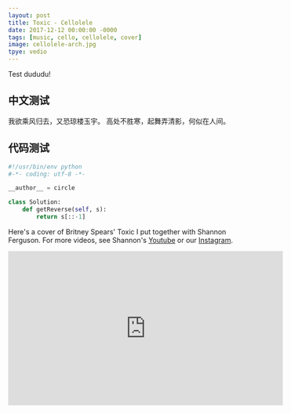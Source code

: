 ```yaml
---
layout: post
title: Toxic - Cellolele
date: 2017-12-12 00:00:00 -0000
tags: [music, cello, cellolele, cover]
image: cellolele-arch.jpg
tpye: vedio
---
```

Test dududu! 

## 中文测试
我欲乘风归去，又恐琼楼玉宇。
高处不胜寒，起舞弄清影，何似在人间。

## 代码测试
```python
#!/usr/bin/env python
#-*- coding: utf-8 -*-

__author__ = circle

class Solution:
	def getReverse(self, s):
		return s[::-1]
```


Here's a cover of Britney Spears' Toxic I put together with Shannon Ferguson. For more videos, see Shannon's 
[Youtube][youtube] or our [Instagram][instagram].

<div class="iframe-wrapper">
<iframe width="560" height="315" src="https://www.youtube.com/embed/bt5OfXMAW1Q" frameborder="0" allowfullscreen></iframe>
</div>

[youtube]: https://www.youtube.com/channel/UCfkuEiCMHEP5I4SCRl4HG8w
[instagram]: https://www.instagram.com/cellolelemusic/